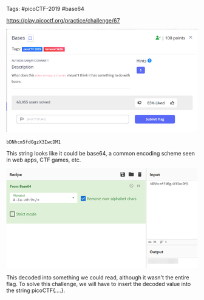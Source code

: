 Tags: #picoCTF-2019 #base64 

https://play.picoctf.org/practice/challenge/67

![](../../../../_attachments/Pasted%20image%2020240425231245.png)

`bDNhcm5fdGgzX3IwcDM1`

This string looks like it could be base64, a common encoding scheme seen in web apps, CTF games, etc.

![](../../../../_attachments/Pasted%20image%2020240425231437.png)

This decoded into something we could read, although it wasn't the entire flag. To solve this challenge, we will have to insert the decoded value into the string picoCTF{....}.


